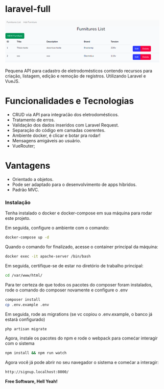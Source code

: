 # laravel-full

![alt text](https://github.com/mauriciotoledo10/laravel-full/blob/develop/img/furniture.png?raw=true)

Pequena API para cadastro de eletrodomésticos contendo recursos para criação, listagem, edição e remoção de registros. Utilizando Laravel e VueJS.

# Funcionalidades e Tecnologias

  - CRUD via API para integraćão dos eletrodomésticos.
  - Tratamento de erros.
  - Validação dos dados inseridos com Laravel Request.
  - Separação do código em camadas coerentes.
  - Ambiente docker, é clicar e botar pra rodar!
  - Mensagens amigáveis ao usuário.
  - VueRouter;


# Vantagens
  - Orientado a objetos.
  - Pode ser adaptado para o desenvolvimento de apps híbridos.
  - Padrão MVC.

### Instalação

Tenha instalado o docker e docker-compose em sua máquina para rodar este projeto.

Em seguida, configure o ambiente com o comando:

```sh
docker-compose up -d
```

Quando o comando for finalizado, acesse o container principal da máquina:
```sh
docker exec -it apache-server /bin/bash
```

Em seguida, certifique-se de estar no diretório de trabalho principal:
```sh
cd /var/www/html/
```

Para ter certeza de que todos os pacotes do composer foram instalados, rode o comando do composer novamente e configure o .env
```sh
composer install
cp .env.example .env
```

Em seguida, rode as migrations (se vc copiou o .env.example, o banco já estará configurado)
```sh
php artisan migrate
```

Agora, instale os pacotes do npm e rode o webpack para comećar interagir com o sistema
```sh
npm install && npm run watch
```

Agora você já pode abrir no seu navegador o sistema e comećar a interagir:
```sh
http://signup.localhost:8000/
```


**Free Software, Hell Yeah!**
